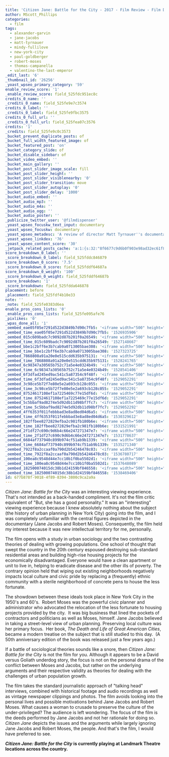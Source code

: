 ```yaml
---
title: 'Citizen Jane: Battle for the City - 2017 - Film Review - Film Dispenser'
author: MScott_Phillips
categories:
  - film
tags:
  - alexander-garvin
  - jane-jacobs
  - matt-tyrnauer
  - mindy-fullilove
  - new-york-city
  - paul-goldberger
  - robert-moses
  - thomas-campanella
  - valentino-the-last-emperor
_edit_last: '6'
_thumbnail_id: '26256'
_yoast_wpseo_primary_category: '59'
enable_review_score: '1'
_enable_review_score: field_525fdc951ec8c
credits_0_name: ''
_credits_0_name: field_525fe9e7c3574
credits_0_label: ''
_credits_0_label: field_525fe9fbc3575
credits_0_full_url: ''
_credits_0_full_url: field_525fea07c3576
credits: '1'
_credits: field_525fe9c0c3573
_bucket_prevent_duplicate_posts: of
_bucket_full_width_featured_image: of
_bucket_featured_post: 'on'
_bucket_category_slide: of
_bucket_disable_sidebar: of
_bucket_video_embed: ''
_bucket_main_gallery: ''
_bucket_post_slider_image_scale: fill
_bucket_post_slider_height: ''
_bucket_post_slider_visiblenearby: '0'
_bucket_post_slider_transition: move
_bucket_post_slider_autoplay: '0'
_bucket_post_slider_delay: '1000'
_bucket_audio_embed: ''
_bucket_audio_mp3: ''
_bucket_audio_m4a: ''
_bucket_audio_ogg: ''
_bucket_audio_poster: ''
_publicize_twitter_user: '@filmdispenser'
_yoast_wpseo_focuskw_text_input: documentary
_yoast_wpseo_focuskw: documentary
_yoast_wpseo_metadesc: 'A review of director Matt Tyrnauer''s documentary about the history of urban planning in New York City and one of its unsung heroes'
_yoast_wpseo_linkdex: '76'
_yoast_wpseo_content_score: '30'
_jetpack_related_posts_cache: 'a:1:{s:32:"8f6677c9d6b0f903e98ad32ec61f8deb";a:2:{s:7:"expires";i:1512232376;s:7:"payload";a:3:{i:0;a:1:{s:2:"id";i:26724;}i:1;a:1:{s:2:"id";i:17309;}i:2;a:1:{s:2:"id";i:25874;}}}}'
score_breakdown_0_label: ''
_score_breakdown_0_label: field_525fddc846879
score_breakdown_0_score: '7.5'
_score_breakdown_0_score: field_525fddf64687a
score_breakdown_0_weight: '100'
_score_breakdown_0_weight: field_525fddf64687b
score_breakdown: '1'
_score_breakdown: field_525fdda646878
placement: before
_placement: field_525fdf4b10e33
note: ''
_note: field_525fe0383d6ea
enable_pros_cons_lists: '0'
_enable_pros_cons_lists: field_525fe095afe76
_pixlikes: '0'
_wpas_done_all: '1'
_oembed_eae05f05e7291d522d3849b7d90c7fb5: '<iframe width="500" height="281" src="https://www.youtube.com/embed/9teNKmm9R3k?start=3&feature=oembed" frameborder="0" allow="autoplay; encrypted-media" allowfullscreen></iframe>'
_oembed_time_eae05f05e7291d522d3849b7d90c7fb5: '1526935906'
_oembed_015c609badc7c9092d87b201f0a26549: '<iframe width="500" height="281" src="https://www.youtube.com/embed/dkhBDhQ4OxM?feature=oembed" frameborder="0" allow="autoplay; encrypted-media" allowfullscreen></iframe>'
_oembed_time_015c609badc7c9092d87b201f0a26549: '1527148667'
_oembed_bbe1c2bff6e3b7cab9a0713005bae308: '<iframe width="500" height="281" src="https://www.youtube.com/embed/_DTbx7c7ez8?feature=oembed" frameborder="0" allow="autoplay; encrypted-media" allowfullscreen></iframe>'
_oembed_time_bbe1c2bff6e3b7cab9a0713005bae308: '1527323725'
_oembed_7868808a91a20e0e515cdd635b975131: '<iframe width="500" height="281" src="https://www.youtube.com/embed/PEZ2r1YGKSA?feature=oembed" frameborder="0" allow="autoplay; encrypted-media" allowfullscreen></iframe>'
_oembed_time_7868808a91a20e0e515cdd635b975131: '1528241765'
_oembed_6c98347a30565b752c71a5e4e0324b49: '<iframe width="500" height="281" src="https://www.youtube.com/embed/FhwktRDG_aQ?feature=oembed" frameborder="0" allow="autoplay; encrypted-media" allowfullscreen></iframe>'
_oembed_time_6c98347a30565b752c71a5e4e0324b49: '1528541406'
_oembed_6f3dfad245ed9ac541c5a87354c9f48f: '<iframe width="500" height="281" src="https://www.youtube.com/embed/rTMINaybeyE?feature=oembed" frameborder="0" allow="autoplay; encrypted-media" allowfullscreen></iframe>'
_oembed_time_6f3dfad245ed9ac541c5a87354c9f48f: '1529052291'
_oembed_3c98ce5b72f7e80e5e2a693cb128c055: '<iframe width="500" height="281" src="https://www.youtube.com/embed/j7RHHPN4gII?feature=oembed" frameborder="0" allow="autoplay; encrypted-media" allowfullscreen></iframe>'
_oembed_time_3c98ce5b72f7e80e5e2a693cb128c055: '1529052291'
_oembed_87524617108ef1a7225469c77e15df6d: '<iframe width="500" height="281" src="https://www.youtube.com/embed/bP8vCXPo-BA?feature=oembed" frameborder="0" allow="autoplay; encrypted-media" allowfullscreen></iframe>'
_oembed_time_87524617108ef1a7225469c77e15df6d: '1529052291'
_oembed_5c5bbaf9ad8274e5d92db11d98bf7fc7: '<iframe width="500" height="281" src="https://www.youtube.com/embed/yqAS2lPISa8?feature=oembed" frameborder="0" allow="autoplay; encrypted-media" allowfullscreen></iframe>'
_oembed_time_5c5bbaf9ad8274e5d92db11d98bf7fc7: '1529052292'
_oembed_4ff6353f011febbbad3e8ad8ed04d6a5: '<iframe width="500" height="281" src="https://www.youtube.com/embed/HikYI0jIAwU?feature=oembed" frameborder="0" allow="autoplay; encrypted-media" allowfullscreen></iframe>'
_oembed_time_4ff6353f011febbbad3e8ad8ed04d6a5: '1530329612'
_oembed_182ffbee8272829efba2c981fb180b6e: '<iframe width="500" height="281" src="https://www.youtube.com/embed/Seg_yBYPjG4?feature=oembed" frameborder="0" allow="autoplay; encrypted-media" allowfullscreen></iframe>'
_oembed_time_182ffbee8272829efba2c981fb180b6e: '1531521991'
_oembed_2f1df27c690c9d6b4c66e247271347e7: '<iframe width="500" height="281" src="https://www.youtube.com/embed/9XxLHyzsB_Q?feature=oembed" frameborder="0" allow="autoplay; encrypted-media" allowfullscreen></iframe>'
_oembed_time_2f1df27c690c9d6b4c66e247271347e7: '1531778637'
_oembed_6684af737940c899b974cf51ab9b1339: '<iframe width="500" height="281" src="https://www.youtube.com/embed/gp-8oB53P7k?feature=oembed" frameborder="0" allow="autoplay; encrypted-media" allowfullscreen></iframe>'
_oembed_time_6684af737940c899b974cf51ab9b1339: '1535271340'
_oembed_7922f8a2ccaaf0a790d2b54246478c03: '<iframe width="500" height="281" src="https://www.youtube.com/embed/AWvUNABT8sg?feature=oembed" frameborder="0" allow="autoplay; encrypted-media" allowfullscreen></iframe>'
_oembed_time_7922f8a2ccaaf0a790d2b54246478c03: '1536780717'
_oembed_100ea8c9548d44e7cc10b1f0ba5502d1: '<iframe width="500" height="281" src="https://www.youtube.com/embed/ek1ePFp-nBI?feature=oembed" frameborder="0" allow="autoplay; encrypted-media" allowfullscreen></iframe>'
_oembed_time_100ea8c9548d44e7cc10b1f0ba5502d1: '1537648089'
_oembed_182500074015dc38b1d24159bf846558: '<iframe width="500" height="281" src="https://www.youtube.com/embed/USPd0vX2sdc?feature=oembed" frameborder="0" allow="autoplay; encrypted-media" allowfullscreen></iframe>'
_oembed_time_182500074015dc38b1d24159bf846558: '1538469406'
id: 677b878f-9018-4f89-8394-3800c9ca2a9a
---
```

<p><em>Citizen Jane: Battle for the City</em> was an interesting viewing experience. That's not intended as a back-handed compliment. It's not the film critic equivalent of "But, she has a good personality." It was an "interesting" viewing experience because I knew absolutely nothing about the subject (the history of urban planning in New York City) going into the film, and I was completely unfamiliar with the central figures depicted in the documentary (Jane Jacobs and Robert Moses). Consequently, the film held my interest because it was new intellectual territory for me, personally.</p>
<p>The film opens with a study in urban sociology and the two contrasting theories of dealing with growing populations. One school of thought that swept the country in the 20th century espoused destroying sub-standard residential areas and building high-rise housing projects for the economically disadvantaged. Everyone would have a clean apartment or unit to live in, helping to eradicate disease and the other ills of poverty. The contrary opinion held that wiping out existing neighborhoods negatively impacts local culture and civic pride by replacing a (frequently) ethnic community with a sterile neighborhood of concrete pens to house the less fortunate.</p>
<p>The showdown between these ideals took place in New York City in the 1950's and 60's.  Robert Moses was the powerful civic planner and administrator who advocated the relocation of the less fortunate to housing projects provided by the city.  It was big business that lined the pockets of contractors and politicians as well as Moses, himself. Jane Jacobs believed in taking a street-level view of urban planning. Preserving local culture was her primary focus.  Her book, <em>The Death and Life of Great American Cities</em>, became a modern treatise on the subject that is still studied to this day.  (A 50th anniversary edition of the book was released just a few years ago.)</p>
<p>If a battle of sociological theories sounds like a snore, then <em>Citizen Jane: Battle for the City</em> is not the film for you. Although it appears to be a David versus Goliath underdog story, the focus is not on the personal drama of the conflict between Moses and Jacobs, but rather on the underlying arguments and their respective validity as theories for dealing with the challenges of urban population growth.</p>
<p>The film takes the standard journalistic approach of "talking head" interviews, combined with historical footage and audio recordings as well as vintage newspaper clippings and photos. The film avoids looking into the personal lives and possible motivations behind Jane Jacobs and Robert Moses. What causes a woman to crusade to preserve the culture of the under-privileged? The audience is left wondering. The focus of the film is the deeds performed by Jane Jacobs and not her rationale for doing so. <em>Citizen Jane</em> depicts the issues and the arguments while largely ignoring Jane Jacobs and Robert Moses, the people. And that's the film, I would have preferred to see.</p>
<p><strong><em>Citizen Jane: Battle for the City</em> is currently playing at Landmark Theatre locations across the country.</strong></p>
